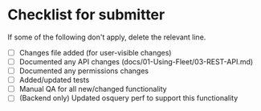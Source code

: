 # Checklist for submitter

If some of the following don't apply, delete the relevant line.

- [ ] Changes file added (for user-visible changes)
- [ ] Documented any API changes (docs/01-Using-Fleet/03-REST-API.md)
- [ ] Documented any permissions changes
- [ ] Added/updated tests
- [ ] Manual QA for all new/changed functionality
- [ ] (Backend only) Updated osquery perf to support this functionality
